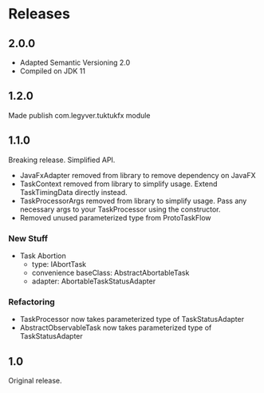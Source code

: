 # Releases
## 2.0.0
- Adapted Semantic Versioning 2.0
- Compiled on JDK 11
## 1.2.0
Made publish com.legyver.tuktukfx module
## 1.1.0
Breaking release.  Simplified API.
- JavaFxAdapter removed from library to remove dependency on JavaFX
- TaskContext removed from library to simplify usage.  Extend TaskTimingData directly instead.
- TaskProcessorArgs removed from library to simplify usage.  Pass any necessary args to your TaskProcessor using the constructor.
- Removed unused parameterized type from ProtoTaskFlow
 
### New Stuff
- Task Abortion
    - type: IAbortTask
    - convenience baseClass: AbstractAbortableTask
    - adapter: AbortableTaskStatusAdapter

### Refactoring
- TaskProcessor now takes parameterized type of TaskStatusAdapter
- AbstractObservableTask now takes parameterized type of TaskStatusAdapter

## 1.0
Original release.